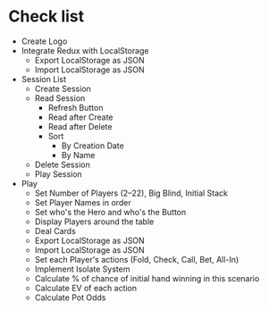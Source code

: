 # Check list

* Create Logo
* Integrate Redux with LocalStorage
  * Export LocalStorage as JSON
  * Import LocalStorage as JSON
* Session List
  * Create Session
  * Read Session
    * Refresh Button
    * Read after Create
    * Read after Delete
    * Sort
      * By Creation Date
      * By Name
  * Delete Session
  * Play Session
* Play
  * Set Number of Players (2–22), Big Blind, Initial Stack
  * Set Player Names in order
  * Set who's the Hero and who's the Button
  * Display Players around the table
  * Deal Cards
  * Export LocalStorage as JSON
  * Import LocalStorage as JSON
  * Set each Player's actions (Fold, Check, Call, Bet, All-In)
  * Implement Isolate System
  * Calculate % of chance of initial hand winning in this scenario
  * Calculate EV of each action
  * Calculate Pot Odds
